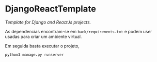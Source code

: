 # DjangoReactTemplate

*Template for Django and ReactJs projects.*


As dependencias encontram-se em `back/requirements.txt` e podem user usadas para criar um ambiente virtual.

Em seguida basta executar o projeto,


```
python3 manage.py runserver
```